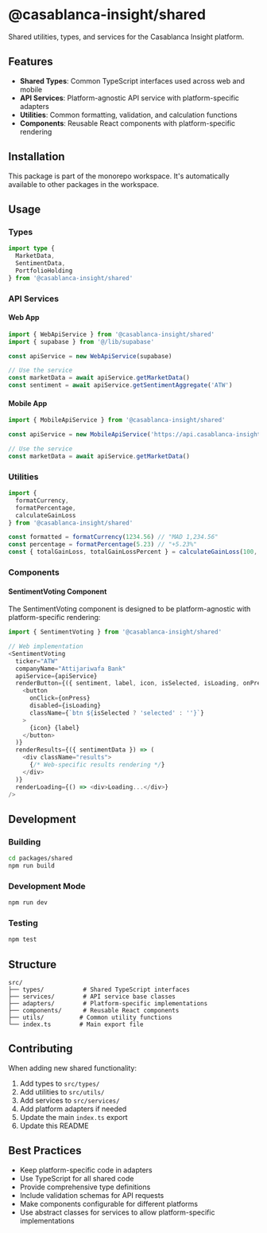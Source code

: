 # @casablanca-insight/shared

Shared utilities, types, and services for the Casablanca Insight platform.

## Features

- **Shared Types**: Common TypeScript interfaces used across web and mobile
- **API Services**: Platform-agnostic API service with platform-specific adapters
- **Utilities**: Common formatting, validation, and calculation functions
- **Components**: Reusable React components with platform-specific rendering

## Installation

This package is part of the monorepo workspace. It's automatically available to other packages in the workspace.

## Usage

### Types

```typescript
import type { 
  MarketData, 
  SentimentData, 
  PortfolioHolding 
} from '@casablanca-insight/shared'
```

### API Services

#### Web App

```typescript
import { WebApiService } from '@casablanca-insight/shared'
import { supabase } from '@/lib/supabase'

const apiService = new WebApiService(supabase)

// Use the service
const marketData = await apiService.getMarketData()
const sentiment = await apiService.getSentimentAggregate('ATW')
```

#### Mobile App

```typescript
import { MobileApiService } from '@casablanca-insight/shared'

const apiService = new MobileApiService('https://api.casablanca-insight.com')

// Use the service
const marketData = await apiService.getMarketData()
```

### Utilities

```typescript
import { 
  formatCurrency, 
  formatPercentage, 
  calculateGainLoss 
} from '@casablanca-insight/shared'

const formatted = formatCurrency(1234.56) // "MAD 1,234.56"
const percentage = formatPercentage(5.23) // "+5.23%"
const { totalGainLoss, totalGainLossPercent } = calculateGainLoss(100, 90, 10)
```

### Components

#### SentimentVoting Component

The SentimentVoting component is designed to be platform-agnostic with platform-specific rendering:

```typescript
import { SentimentVoting } from '@casablanca-insight/shared'

// Web implementation
<SentimentVoting
  ticker="ATW"
  companyName="Attijariwafa Bank"
  apiService={apiService}
  renderButton={({ sentiment, label, icon, isSelected, isLoading, onPress }) => (
    <button 
      onClick={onPress}
      disabled={isLoading}
      className={`btn ${isSelected ? 'selected' : ''}`}
    >
      {icon} {label}
    </button>
  )}
  renderResults={({ sentimentData }) => (
    <div className="results">
      {/* Web-specific results rendering */}
    </div>
  )}
  renderLoading={() => <div>Loading...</div>}
/>
```

## Development

### Building

```bash
cd packages/shared
npm run build
```

### Development Mode

```bash
npm run dev
```

### Testing

```bash
npm test
```

## Structure

```
src/
├── types/           # Shared TypeScript interfaces
├── services/        # API service base classes
├── adapters/        # Platform-specific implementations
├── components/      # Reusable React components
├── utils/          # Common utility functions
└── index.ts        # Main export file
```

## Contributing

When adding new shared functionality:

1. Add types to `src/types/`
2. Add utilities to `src/utils/`
3. Add services to `src/services/`
4. Add platform adapters if needed
5. Update the main `index.ts` export
6. Update this README

## Best Practices

- Keep platform-specific code in adapters
- Use TypeScript for all shared code
- Provide comprehensive type definitions
- Include validation schemas for API requests
- Make components configurable for different platforms
- Use abstract classes for services to allow platform-specific implementations 